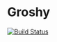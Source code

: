# Groshy

[![Build Status](https://travis-ci.org/noxt/Groshy.svg?branch=master)](https://travis-ci.org/noxt/Groshy)
